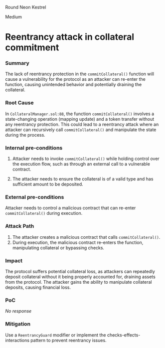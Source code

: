 Round Neon Kestrel

Medium

# Reentrancy attack in collateral commitment

### Summary

The lack of reentrancy protection in the `commitCollateral()` function will cause a vulnerability for the protocol as an attacker can re-enter the function, causing unintended behavior and potentially draining the collateral.

### Root Cause

In `CollateralManager.sol:88`, the function `commitCollateral()` involves a state-changing operation (mapping update) and a token transfer without any reentrancy protection. This could lead to a reentrancy attack where an attacker can recursively call `commitCollateral()` and manipulate the state during the process.

### Internal pre-conditions

1. Attacker needs to invoke `commitCollateral()` while holding control over the execution flow, such as through an external call to a vulnerable contract.

2. The attacker needs to ensure the collateral is of a valid type and has sufficient amount to be deposited.

### External pre-conditions

Attacker needs to control a malicious contract that can re-enter `commitCollateral()` during execution.

### Attack Path

1. The attacker creates a malicious contract that calls `commitCollateral()`.
2. During execution, the malicious contract re-enters the function, manipulating collateral or bypassing checks.

### Impact

The protocol suffers potential collateral loss, as attackers can repeatedly deposit collateral without it being properly accounted for, draining assets from the protocol. The attacker gains the ability to manipulate collateral deposits, causing financial loss.

### PoC

_No response_

### Mitigation

Use a `ReentrancyGuard` modifier or implement the checks-effects-interactions pattern to prevent reentrancy issues.